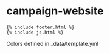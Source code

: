 # campaign-website

    {% include footer.html %}
    {% include js.html %}
    
Colors defined in 
_data/template.yml

